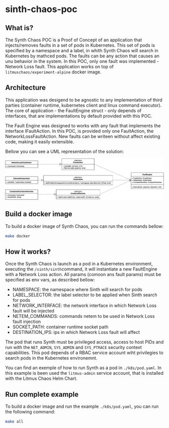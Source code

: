 # sinth-chaos-poc

## What is?

The Synth Chaos POC is a Proof of Concept of an application that injects/removes faults in a set of pods in Kubernetes. This set of pods is specified by a namespace and a label, in whith Synth Chaos will search in Kubernetes by mathced pods. The faults can be any action that causes an unu behavior in the system. In this POC, only one fault was implemented - Network Loss fault. This application works on top of `litmuschaos/experiment-alpine` docker image.

## Architecture

This application was desigend to be agnostic to any implementation of third parties (container runtime, kubernetes client and linux command executor). The core of application - the FaultEngine struct - only depends of interfaces, that are implementations by default provided with this POC.

The Fault Engine was designed to works with any fault that implements the interface IFaultAction. In this POC, is provided only one FaultAction, the NetworkLossFaultAction. New faults can be writeen without affect existing code, making it easily extensible.

Bellow you can see a UML representation of the solution: 

![Synth Chaos POC UML](./images/synth-chaos-poc-uml.png)

## Build a docker image

To build a docker image of Synth Chaos, you can run the commands bellow:

```bash
make docker
```

## How it works?

Once the Synth Chaos is launch as a pod in a Kubernetes environment, executing the `/sinth/sinth`command, it will instantiate a new FaultEngine with a Network Loss action. All params (comoon ans fault params) must be specified as env vars, as described bellow:

* NAMESPACE: the namespace where Sinth will search for pods
* LABEL_SELECTOR: the label selector to be applied when Sinth search for pods
* NETWORK_INTERFACE: the network interface in which Network Loss fault will be injected
* NETEM_COMMANDS: commands netem to be used in Network Loss fault injection
* SOCKET_PATH: container runtime socket path
* DESTINATION_IPS: ips in which Network Loss fault will affect

The pod that runs Synth must be privileged access, access to host PIDs and run with the `NET_ADMIN`, `SYS_ADMIN` and `SYS_PTRACE` security context capabilities. This pod depends of a RBAC service account wiht privilegies to search pods in the Kubernetes environemnt.

You can find an exemple of how to run Synth as a pod in `./k8s/pod.yaml`. In this example is been used the `litmus-admin` service account, that is installed with the Litmus Chaos Helm Chart.

## Run complete example

To build a docker image and run the example `./k8s/pod.yaml`, you can run the following command:

```bash
make all
```
